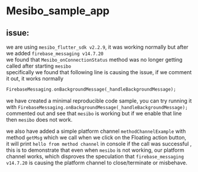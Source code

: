 # Mesibo_sample_app

## issue:

we are using `mesibo_flutter_sdk v2.2.9`, it was working normally but after we added `firebase_messaging v14.7.20`\
we found that `Mesibo_onConnectionStatus` method was no longer getting called after starting `mesibo`\
specifically we found that following line is causing the issue, if we comment it out, it works normally
```dart 
FirebaseMessaging.onBackgroundMessage(_handleBackgroundMessage);
```

we have created a minimal reproducible code sample, you can try running it with `FirebaseMessaging.onBackgroundMessage(_handleBackgroundMessage);`
commented out and see that `mesibo` is working but if we enable that line then `mesibo` does not work.

we also have added a simple platform channel `methodChannelExample` with method `getMsg` which we call when we click on the Floating action button,\
it will print `hello from method channel` in console if the call was successful , this is to demonstrate that even when `mesibo` is not working, our platform channel works, which disproves the speculation that `firebase_messaging v14.7.20` is causing the platform channel to close/terminate or misbehave.

